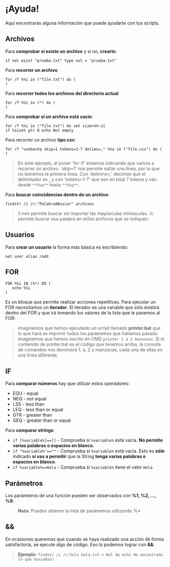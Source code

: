 # ¡Ayuda!
Aquí encontrarás alguna información que puede ayudarte con tus scripts.


## Archivos
Para **comprobar si existe un archivo** y si no, **crearlo**:
```
if not exist "prueba.txt" type nul > "prueba.txt"
```
Para **recorrer un archivo**
```
for /f %%i in ("file.txt") do (
)
```
Para **recorrer todos los archivos del directorio actual**
```
for /f %%i in (*) do (
)
```
Para **comprobar si un archivo está vacío**:
```
for /f %%i in ("file.txt") do set size=%%~zi
if %size% gtr 0 echo Not empty
```
Para recorrer un archivo **tipo csv**:
```
for /f "usebackq skip=1 tokens=1-7 delims=," %%a in ("file.csv") do (
)
```
> En este ejemplo, al poner 'for /f' estamos indicando que vamos a recorrer un archivo. 'skip=1' nos permite saltar una línea, por lo que no leeremos la primera línea. Con 'delimns=,' decimos que el delimitador es **,** y con 'tokens=1-7' que son en total 7 tokens y van desde `**%%a**` hasta `**%%g**`.

Para **buscar coincidencias dentro de un archivo**:
```
findstr /i /c:"PalabraABuscar" archivos
```
> /i nos permite buscar sin importar las mayúsculas minúsculas. /c permite buscar esa palabra en el/los archivos que se indiquen.
## Usuarios
Para **crear un usuario** la forma más básica es escribiendo:
```
net user alias /add
```


## FOR
```
FOR %%i IN (%*) DO (
   echo %%i
)
```
Es un bloque que permite realizar acciones repetitivas. Para ejecutar un FOR necesitamos un **iterador**. El iterador es una variable que sólo existirá dentro del FOR y que irá tomando los valores de la lista que le pasemos al FOR:
> Imaginemos que hemos ejecutado un script llamado **printer.bat** que lo que hará es imprimir todos los parámetros que hallamos pasado. Imaginemos que hemos escrito en CMD `printer 1 a 2 manzanas`. Si el contenido de printer.bat es el código que tenemos arriba, la consola de comandos nos devolverá 1, a, 2 y manzanas, cada una de ellas en una línea diferente.


## IF
Para **comparar números** hay que utilizar estos operadores:
- EQU - equal
- NEQ - not equal
- LSS - less than
- LEQ - less than or equal
- GTR - greater than
- GEQ - greater than or equal

Para **comparar strings**:
- `if [%variable%]==[]` - Comprueba si `%variable%` está vacía. **No permite varias palabras o espacios en blanco.**
- `if "%variable%"==""` - Comprueba si `%variable%` está vacía. Esto es **sólo** indicado **si vas a permitir** que la String **tenga varias palabras o espacios en blanco**.
- `if %variable%==Hola` - Comprueba si `%variable%` tiene el valor `Hola`.

## Parámetros
Los parámetros de una función pueden ser observados con **%1, %2, ..., %9**.
> **Nota:** Puedes obtener la lista de parámetros utilizando %*

## &&
En ocasiones queremos que cuando se haya realizado una acción de forma satisfactoria, se ejecute algo de código. Eso lo podemos lograr con **&&**:
> **Ejemplo:** `findstr /i /c:hola hola.txt > Nul && echo He encontrado lo que buscabas!`
